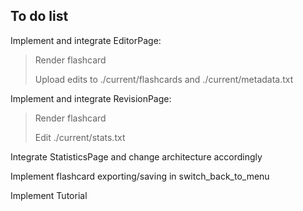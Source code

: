 ## To do list

Implement and integrate EditorPage:
> Render flashcard
> 
> Upload edits to ./current/flashcards and ./current/metadata.txt

Implement and integrate RevisionPage:
> Render flashcard
> 
> Edit ./current/stats.txt

Integrate StatisticsPage and change architecture accordingly

Implement flashcard exporting/saving in switch_back_to_menu

Implement Tutorial

